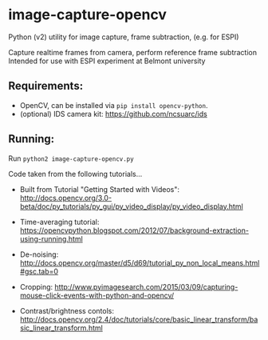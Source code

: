# image-capture-opencv
Python (v2) utility for image capture, frame subtraction, (e.g. for ESPI)


Capture realtime frames from camera, perform reference frame subtraction
Intended for use with ESPI experiment at Belmont university

## Requirements:
 * OpenCV, can be installed via `pip install opencv-python`. 
 * (optional) IDS camera kit: https://github.com/ncsuarc/ids

## Running:
Run `python2 image-capture-opencv.py`

Code taken from the following tutorials...

  * Built from Tutorial "Getting Started with Videos": http://docs.opencv.org/3.0-beta/doc/py_tutorials/py_gui/py_video_display/py_video_display.html
  *  Time-averaging tutorial: https://opencvpython.blogspot.com/2012/07/background-extraction-using-running.html

  * De-noising: http://docs.opencv.org/master/d5/d69/tutorial_py_non_local_means.html#gsc.tab=0

  * Cropping: http://www.pyimagesearch.com/2015/03/09/capturing-mouse-click-events-with-python-and-opencv/

  * Contrast/brightness contols: http://docs.opencv.org/2.4/doc/tutorials/core/basic_linear_transform/basic_linear_transform.html
